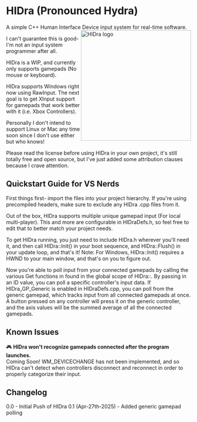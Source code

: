 # HIDra (Pronounced Hydra) 
A simple C++ Human Interface Device input system for real-time software. <img src="https://spratley.github.io/Images/HIDra_Logo.png" alt="HIDra logo" width="300" align=right>

I can't guarantee this is good- I'm not an input system programmer after all.

HIDra is a WIP, and currently only supports gamepads (No mouse or keyboard).

HIDra supports Windows right now using RawInput. The next goal is to get XInput support for gamepads that work better with it (i.e. Xbox Controllers).

Personally I don't intend to support Linux or Mac any time soon since I don't use either but who knows!

Please read the license before using HIDra in your own project, it's still totally free and open source, but I've just added some attribution clauses because I crave attention.

## Quickstart Guide for VS Nerds
First things first- import the files into your project hierarchy. If you're using precompiled headers, make sure to exclude any HIDra .cpp files from it.

Out of the box, HIDra supports multiple unique gamepad input (For local multi-player). This and more are configurable in HIDraDefs.h, so feel free to edit that to better match your project needs.

To get HIDra running, you just need to include HIDra.h wherever you'll need it, and then call HIDra::Init() in your boot sequence, and HIDra::Flush() in your update loop, and that's it! Note: For Windows, HIDra::Init() requires a HWND to your main window, and that's on you to figure out.

Now you're able to poll input from your connected gamepads by calling the various Get functions in found in the global scope of HIDra::. By passing in an ID value, you can poll a specific controller's input data. If HIDra_GP_Generic is enabled in HIDraDefs.cpp, you can poll from the generic gamepad, which tracks input from all connected gamepads at once. A button pressed on any controller will press it on the generic controller, and the axis values will be the summed average of all the connected gamepads.

## Known Issues
🎮 **HIDra won't recognize gamepads connected after the program launches.**\
Coming Soon! WM_DEVICECHANGE has not been implemented, and so HIDra can't detect when controllers disconnect and reconnect in order to properly categorize their input.

## Changelog
0.0 - Initial Push of HIDra
0.1 (Apr-27th-2025) - Added generic gamepad polling

